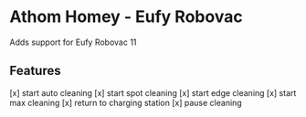# Athom Homey - Eufy Robovac

Adds support for Eufy Robovac 11

## Features

[x] start auto cleaning
[x] start spot cleaning
[x] start edge cleaning
[x] start max cleaning
[x] return to charging station
[x] pause cleaning
